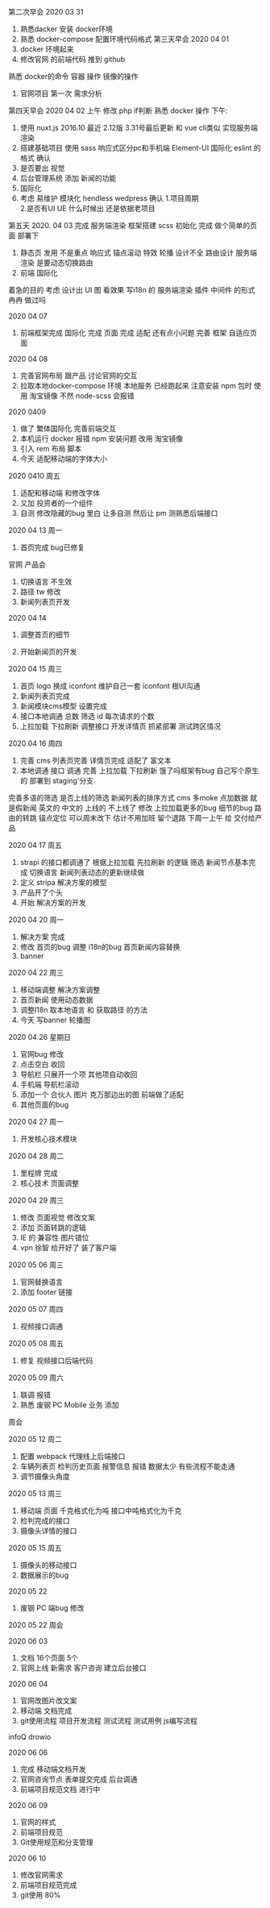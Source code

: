 第二次早会 2020 03 31
1. 熟悉dacker  安装 docker环境  
2. 熟悉 docker-compose  配置环境代码格式
第三天早会  2020 04 01
1. docker 环境起来
1. 修改官网 的前端代码 推到 github

熟悉 docker的命令 容器 操作 镜像的操作


1. 官网项目 第一次 需求分析  

第四天早会  2020 04 02
上午 修改 php if判断  熟悉 docker 操作
下午:
1. 使用 nuxt.js 2016.10 最近 2.12版  3.31号最后更新 和 vue cli类似 实现服务端渲染  
2. 搭建基础项目  使用 sass 响应式区分pc和手机端  Element-UI 国际化  eslint 的格式 确认
3. 是否要出 视觉 
4. 后台管理系统 添加 新闻的功能
5. 国际化
6. 考虑 易维护 模块化  hendless wedpress
确认  1.项目周期  
    2.是否有UI UE 什么时候出 还是依据老项目

第五天 2020. 04 03
完成 服务端渲染 框架搭建 scss 初始化 完成  做个简单的页面 部署下

1. 静态页 发用  不是重点  响应式 锚点滚动  特效  轮播 
设计不全  路由设计  服务端渲染  是要动态切换路由 
2. 前端 国际化

着急的目的  考虑 设计出 UI 图 看效果
写i18n 的 服务端渲染 插件  中间件 的形式  冉冉 做过吗


2020 04 07 
1. 前端框架完成  国际化 完成  页面 完成  适配 还有点小问题
完善 框架  自适应页面


2020 04 08 
1. 完善官网布局 跟产品 讨论官网的交互
2. 拉取本地docker-compose 环境  本地服务 已经跑起来  注意安装 npm 包时  使用 淘宝镜像  不然 node-scss 会报错

2020  0409  
1. 做了 繁体国际化  完善前端交互
2. 本机运行 docker 报错  npm 安装问题  改用 淘宝镜像
3. 引入 rem 布局 脚本
4. 今天 适配移动端的字体大小

2020 0410 周五
1. 适配和移动端 和修改字体
2. 又加 投资者的一个组件 
3. 自测 修改隐藏的bug   里白  让多自测  然后让  pm 测熟悉后端接口


2020 04 13 周一
1. 首页完成 bug已修复  

官网 产品会 
1. 切换语言 不生效
2. 路径 tw 修改
3. 新闻列表页开发 

2020 04 14
1. 调整首页的细节

1. 开始新闻页的开发


2020 04 15 周三
1. 首页 logo 换成 iconfont 维护自己一套 iconfont 根UI沟通  
1. 新闻列表页完成 
2. 新闻模块cms模型 设置完成
3. 接口本地调通  总数  筛选 id  每次请求的个数
3. 上拉加载 下拉刷新  调整接口 开发详情页 抓紧部署  测试跨区情况


2020 04 16 周四
1. 完善 cms    列表页完善  详情页完成  适配了 富文本  
2. 本地调通 接口 调通  完善 上拉加载  下拉刷新 饿了吗框架有bug  自己写个原生的  部署到 staging'分支

完善多语的筛选  是否上线的筛选 新闻列表的排序方式 cms 多moke 点加数据  就是假新闻  英文的 中文的  上线的 不上线了
修改 上拉加载更多的bug 细节的bug 路由的转跳 锚点定位  可以周末改下  估计不用加班 留个退路
下周一上午 给 交付给产品

2020 04 17 周五
1. strapi 的接口都调通了 根据上拉加载 先拉刷新 的逻辑 筛选  新闻节点基本完成  切换语言 新闻列表动态的更新继续做
2. 定义 stripa 解决方案的模型
3. 产品开了个头
4. 开始 解决方案的开发

2020 04 20 周一
1. 解决方案 完成
2. 修改 首页的bug 调整 i18n的bug  首页新闻内容替换
3. banner 

2020 04 22 周三
1. 移动端调整  解决方案调整
2. 首页新闻 使用动态数据
3. 调整I18n 取本地语言 和 获取路径 的方法
4. 今天 写banner 轮播图 




2020 04 26 星期日
1. 官网bug 修改
1. 点击空白 收回  
2. 导航栏 只展开一个项  其他项自动收回
3. 手机端 导航栏滚动
4. 添加一个 合伙人 图片 克万那边出的图 前端做了适配
5. 其他页面的bug

2020 04 27 周一
1. 开发核心技术模块

2020 04 28 周二
1. 里程牌 完成
2. 核心技术 页面调整 

2020 04 29 周三
1. 修改 页面视觉 修改文案
2. 添加 页面转跳的逻辑
3. IE 的 兼容性 图片错位
4. vpn 徐智 给开好了  装了客户端  


2020 05 06 周三
1. 官网替换语言
2. 添加 footer 链接

2020 05 07 周四
1. 视频接口调通 

2020 05 08 周五
1. 修复 视频接口后端代码

2020 05 09 周六
1. 联调 报错  
2. 熟悉 废钢 PC Mobile 业务 添加

周会



2020 05 12 周二
1. 配置 webpack  代理线上后端接口
2. 车辆列表页 检判历史页面 报警信息 报错 数据太少 有些流程不能走通
3. 调节摄像头角度 

2020 05 13 周三
1. 移动端 页面 千克格式化为吨  接口中吨格式化为千克
2. 检判完成的接口
3. 摄像头详情的接口

2020 05 15 周五
1. 摄像头的移动接口
2. 数据展示的bug



2020 05 22 
1. 废钢 PC 端bug 修改



2020 05 22 周会

2020 06 03
1. 文档 16个页面 5个
2. 官网上线  新需求 客户咨询  建立后台接口

2020 06 04
1. 官网改图片改文案
2. 移动端 文档完成
3. git使用流程   项目开发流程   测试流程       测试用例  js编写流程

infoQ
drowio

2020 06 06
1. 完成 移动端文档开发
2. 官网咨询节点 表单提交完成 后台调通 
3. 前端项目规范文档 进行中 

2020 06 09
1. 官网的样式 
2. 前端项目规范 
3. Git使用规范和分支管理 

2020 06 10
1. 修改官网需求
2. 前端项目规范完成
3. git使用 80%


